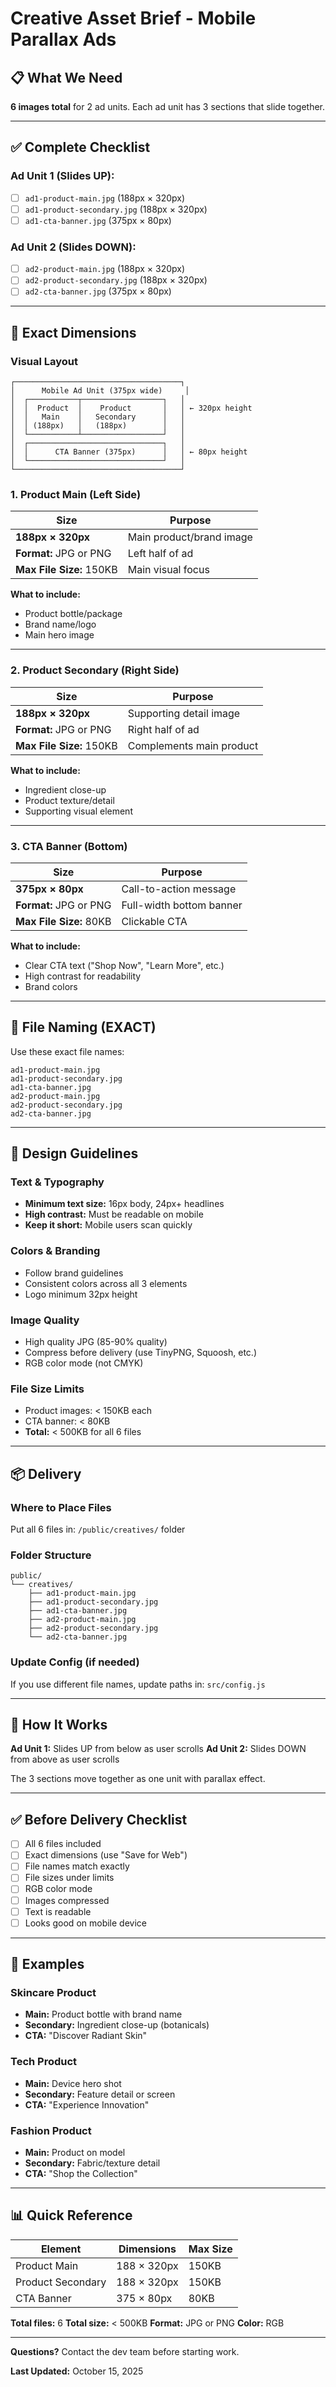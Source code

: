 # Creative Asset Brief - Mobile Parallax Ads

## 📋 What We Need

**6 images total** for 2 ad units. Each ad unit has 3 sections that slide together.

---

## ✅ Complete Checklist

### Ad Unit 1 (Slides UP):
- [ ] `ad1-product-main.jpg` (188px × 320px)
- [ ] `ad1-product-secondary.jpg` (188px × 320px)
- [ ] `ad1-cta-banner.jpg` (375px × 80px)

### Ad Unit 2 (Slides DOWN):
- [ ] `ad2-product-main.jpg` (188px × 320px)
- [ ] `ad2-product-secondary.jpg` (188px × 320px)
- [ ] `ad2-cta-banner.jpg` (375px × 80px)

---

## 📐 Exact Dimensions

### Visual Layout

```
┌─────────────────────────────────────┐
│      Mobile Ad Unit (375px wide)     │
│  ┌───────────┬──────────────────┐   │
│  │  Product  │    Product       │   │ ← 320px height
│  │   Main    │   Secondary      │   │
│  │ (188px)   │   (188px)        │   │
│  └───────────┴──────────────────┘   │
│  ┌──────────────────────────────┐   │
│  │      CTA Banner (375px)      │   │ ← 80px height
│  └──────────────────────────────┘   │
└─────────────────────────────────────┘
```

### 1. Product Main (Left Side)

| Size | Purpose |
|------|---------|
| **188px × 320px** | Main product/brand image |
| **Format:** JPG or PNG | Left half of ad |
| **Max File Size:** 150KB | Main visual focus |

**What to include:**
- Product bottle/package
- Brand name/logo
- Main hero image

---

### 2. Product Secondary (Right Side)

| Size | Purpose |
|------|---------|
| **188px × 320px** | Supporting detail image |
| **Format:** JPG or PNG | Right half of ad |
| **Max File Size:** 150KB | Complements main product |

**What to include:**
- Ingredient close-up
- Product texture/detail
- Supporting visual element

---

### 3. CTA Banner (Bottom)

| Size | Purpose |
|------|---------|
| **375px × 80px** | Call-to-action message |
| **Format:** JPG or PNG | Full-width bottom banner |
| **Max File Size:** 80KB | Clickable CTA |

**What to include:**
- Clear CTA text ("Shop Now", "Learn More", etc.)
- High contrast for readability
- Brand colors

---

## 📁 File Naming (EXACT)

Use these exact file names:

```
ad1-product-main.jpg
ad1-product-secondary.jpg
ad1-cta-banner.jpg
ad2-product-main.jpg
ad2-product-secondary.jpg
ad2-cta-banner.jpg
```

---

## 🎨 Design Guidelines

### Text & Typography
- **Minimum text size:** 16px body, 24px+ headlines
- **High contrast:** Must be readable on mobile
- **Keep it short:** Mobile users scan quickly

### Colors & Branding
- Follow brand guidelines
- Consistent colors across all 3 elements
- Logo minimum 32px height

### Image Quality
- High quality JPG (85-90% quality)
- Compress before delivery (use TinyPNG, Squoosh, etc.)
- RGB color mode (not CMYK)

### File Size Limits
- Product images: < 150KB each
- CTA banner: < 80KB
- **Total:** < 500KB for all 6 files

---

## 📦 Delivery

### Where to Place Files
Put all 6 files in: `/public/creatives/` folder

### Folder Structure
```
public/
└── creatives/
    ├── ad1-product-main.jpg
    ├── ad1-product-secondary.jpg
    ├── ad1-cta-banner.jpg
    ├── ad2-product-main.jpg
    ├── ad2-product-secondary.jpg
    └── ad2-cta-banner.jpg
```

### Update Config (if needed)
If you use different file names, update paths in: `src/config.js`

---

## 🔄 How It Works

**Ad Unit 1:** Slides UP from below as user scrolls
**Ad Unit 2:** Slides DOWN from above as user scrolls

The 3 sections move together as one unit with parallax effect.

---

## ✅ Before Delivery Checklist

- [ ] All 6 files included
- [ ] Exact dimensions (use "Save for Web")
- [ ] File names match exactly
- [ ] File sizes under limits
- [ ] RGB color mode
- [ ] Images compressed
- [ ] Text is readable
- [ ] Looks good on mobile device

---

## 🎯 Examples

### Skincare Product
- **Main:** Product bottle with brand name
- **Secondary:** Ingredient close-up (botanicals)
- **CTA:** "Discover Radiant Skin"

### Tech Product
- **Main:** Device hero shot
- **Secondary:** Feature detail or screen
- **CTA:** "Experience Innovation"

### Fashion Product
- **Main:** Product on model
- **Secondary:** Fabric/texture detail
- **CTA:** "Shop the Collection"

---

## 📊 Quick Reference

| Element | Dimensions | Max Size |
|---------|-----------|----------|
| Product Main | 188 × 320px | 150KB |
| Product Secondary | 188 × 320px | 150KB |
| CTA Banner | 375 × 80px | 80KB |

**Total files:** 6
**Total size:** < 500KB
**Format:** JPG or PNG
**Color:** RGB

---

**Questions?** Contact the dev team before starting work.

**Last Updated:** October 15, 2025
